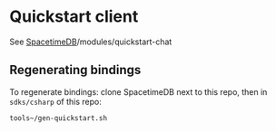 # Quickstart client
See [SpacetimeDB](https://github.com/clockworklabs/SpacetimeDB)/modules/quickstart-chat

## Regenerating bindings

To regenerate bindings: clone SpacetimeDB next to this repo, then in `sdks/csharp` of this repo:

```bash
tools~/gen-quickstart.sh
```
